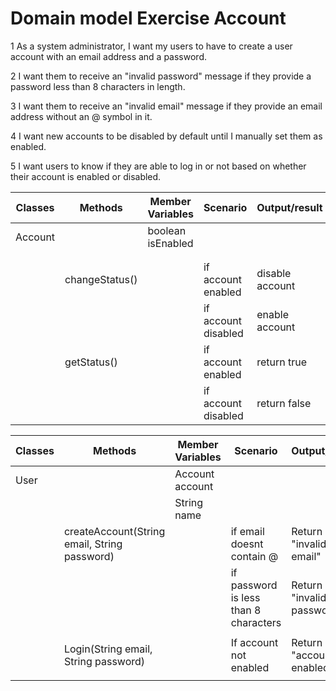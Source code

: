 # Domain model Exercise Account 

1 As a system administrator,
I want my users to have to create a user account with an email address and a password.

2 I want them to receive an "invalid password" message if they provide a
password less than 8 characters in length.

3 I want them to receive an "invalid email" message if they provide an email
address without an @ symbol in it.

4 I want new accounts to be disabled by default until I manually set them as enabled.

5 I want users to know if they are able to log in or not based on whether their
account is enabled or disabled.

| Classes | Methods        | Member Variables  | Scenario            | Output/result   |
|---------|----------------|-------------------|---------------------|-----------------|
| Account |                | boolean isEnabled |                     |                 |
|         |                |                   |                     |                 |
|         |                |                   |                     |                 |
|         | changeStatus() |                   | if account enabled  | disable account |
|         |                |                   | if account disabled | enable account  |
|         | getStatus()    |                   | if account enabled  | return true     |
|         |                |                   | if account disabled | return false    |


| Classes | Methods                                      | Member Variables | Scenario                              | Output/result                 |
|---------|----------------------------------------------|------------------|---------------------------------------|-------------------------------|
| User    |                                              | Account account  |                                       |                               |
|         |                                              | String name      |                                       |                               |
|         | createAccount(String email, String password) |                  | if email doesnt contain @             | Return "invalid email"        |
|         |                                              |                  | if password is less than 8 characters | Return "invalid password"     |
|         |                                              |                  |                                       |                               |
|         | Login(String email, String password)         |                  | If account not enabled                | Return "account not enabled"  |
|         |                                              |                  |                                       |                               |
         


